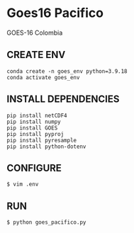 # Goes16 Pacifico

GOES-16 Colombia

## CREATE ENV

```console 
conda create -n goes_env python=3.9.18
conda activate goes_env
```

## INSTALL DEPENDENCIES

```console 
pip install netCDF4
pip install numpy
pip install GOES
pip install pyproj
pip install pyresample
pip install python-dotenv
```

## CONFIGURE

```console
$ vim .env
```

## RUN 

```console
$ python goes_pacifico.py
```


